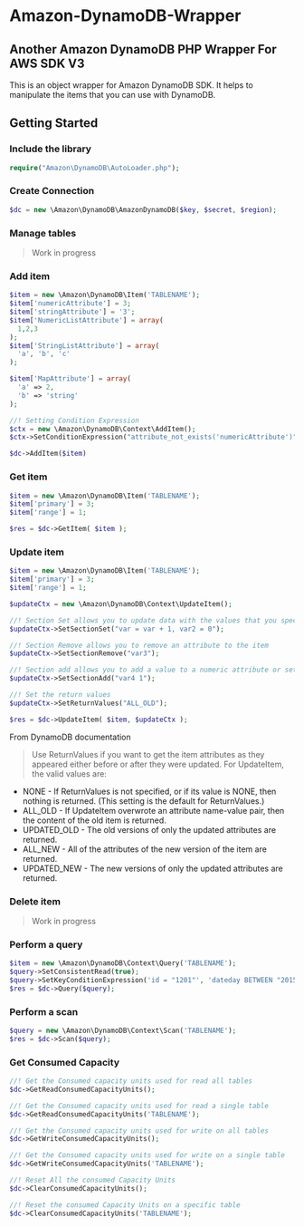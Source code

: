 # Amazon-DynamoDB-Wrapper
## Another Amazon DynamoDB PHP Wrapper For AWS SDK V3


This is an object wrapper for Amazon DynamoDB SDK. It helps to manipulate the items that you can use with DynamoDB.

## Getting Started
### Include the library

```php
require("Amazon\DynamoDB\AutoLoader.php");
```

### Create Connection
```php
$dc = new \Amazon\DynamoDB\AmazonDynamoDB($key, $secret, $region);
```

### Manage tables
> Work in progress

### Add item
```php
$item = new \Amazon\DynamoDB\Item('TABLENAME');
$item['numericAttribute'] = 3;
$item['stringAttribute'] = '3';
$item['NumericListAttribute'] = array(
  1,2,3
);
$item['StringListAttribute'] = array(
  'a', 'b', 'c'
);

$item['MapAttribute'] = array(
  'a' => 2,
  'b' => 'string'
);

//! Setting Condition Expression
$ctx = new \Amazon\DynamoDB\Context\AddItem();
$ctx->SetConditionExpression("attribute_not_exists('numericAttribute')");

$dc->AddItem($item)
```

### Get item
```php
$item = new \Amazon\DynamoDB\Item('TABLENAME');
$item['primary'] = 3;
$item['range'] = 1;

$res = $dc->GetItem( $item );

```

### Update item
```php
$item = new \Amazon\DynamoDB\Item('TABLENAME');
$item['primary'] = 3;
$item['range'] = 1;

$updateCtx = new \Amazon\DynamoDB\Context\UpdateItem();

//! Section Set allows you to update data with the values that you specify
$updateCtx->SetSectionSet("var = var + 1, var2 = 0");

//! Section Remove allows you to remove an attribute to the item
$updateCtx->SetSectionRemove("var3");

//! Section add allows you to add a value to a numeric attribute or set
$updateCtx->SetSectionAdd("var4 1");

//! Set the return values
$updateCtx->SetReturnValues("ALL_OLD");

$res = $dc->UpdateItem( $item, $updateCtx );

```

From DynamoDB documentation
>Use ReturnValues if you want to get the item attributes as they appeared either before or after they were updated. For UpdateItem, the valid values are:
>
* NONE - If ReturnValues is not specified, or if its value is NONE, then nothing is returned. (This setting is the default for ReturnValues.)
* ALL_OLD - If UpdateItem overwrote an attribute name-value pair, then the content of the old item is returned.
* UPDATED_OLD - The old versions of only the updated attributes are returned.
* ALL_NEW - All of the attributes of the new version of the item are returned.
* UPDATED_NEW - The new versions of only the updated attributes are returned.


### Delete item
> Work in progress

### Perform a query
```php
$item = new \Amazon\DynamoDB\Context\Query('TABLENAME');
$query->SetConsistentRead(true);
$query->SetKeyConditionExpression('id = "1201"', 'dateday BETWEEN "2015-09-13" AND "2015-09-18"');
$res = $dc->Query($query);

```

### Perform a scan
```php
$query = new \Amazon\DynamoDB\Context\Scan('TABLENAME');
$res = $dc->Scan($query);
```

### Get Consumed Capacity
```php
//! Get the Consumed capacity units used for read all tables
$dc->GetReadConsumedCapacityUnits();

//! Get the Consumed capacity units used for read a single table
$dc->GetReadConsumedCapacityUnits('TABLENAME');

//! Get the Consumed capacity units used for write on all tables
$dc->GetWriteConsumedCapacityUnits();

//! Get the Consumed capacity units used for write on a single table
$dc->GetWriteConsumedCapacityUnits('TABLENAME');

//! Reset All the consumed Capacity Units
$dc->ClearConsumedCapacityUnits();

//! Reset the consumed Capacity Units on a specific table
$dc->ClearConsumedCapacityUnits('TABLENAME');
```

